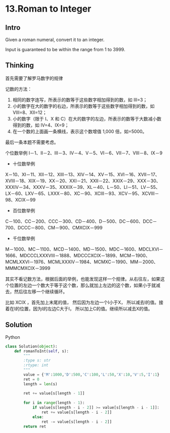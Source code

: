 # 13.Roman to Integer

## Intro

Given a roman numeral, convert it to an integer.

Input is guaranteed to be within the range from 1 to 3999.

## Thinking

首先需要了解罗马数字的规律

记数的方法：

1. 相同的数字连写，所表示的数等于这些数字相加得到的数，如 Ⅲ=3；
2. 小的数字在大的数字的右边，所表示的数等于这些数字相加得到的数，如 Ⅷ=8、Ⅻ=12；
3. 小的数字（限于 Ⅰ、X 和 C）在大的数字的左边，所表示的数等于大数减小数得到的数，如 Ⅳ=4、Ⅸ=9；
4. 在一个数的上面画一条横线，表示这个数增值 1,000 倍，如=5000。

最后一条本题不需要考虑。

个位数举例
Ⅰ－1、Ⅱ－2、Ⅲ－3、Ⅳ－4、Ⅴ－5、Ⅵ－6、Ⅶ－7、Ⅷ－8、Ⅸ－9

* 十位数举例

Ⅹ－10、Ⅺ－11、Ⅻ－12、XIII－13、XIV－14、XV－15、XVI－16、XVII－17、XVIII－18、XIX－19、XX－20、XXI－21、XXII－22、XXIX－29、XXX－30、XXXIV－34、XXXV－35、XXXIX－39、XL－40、L－50、LI－51、LV－55、LX－60、LXV－65、LXXX－80、XC－90、XCIII－93、XCV－95、XCVIII－98、XCIX－99

* 百位数举例

C－100、CC－200、CCC－300、CD－400、D－500、DC－600、DCC－700、DCCC－800、CM－900、CMXCIX－999

* 千位数举例

M－1000、MC－1100、MCD－1400、MD－1500、MDC－1600、MDCLXVI－1666、MDCCCLXXXVIII－1888、MDCCCXCIX－1899、MCM－1900、MCMLXXVI－1976、MCMLXXXIV－1984、MCMXC－1990、MM－2000、MMMCMXCIX－3999

其实不看记数方法，根据后面的举例，也能发现这样一个规律。从右往左，如果这个位置的左边一个数大于等于这个数，那么就加上左边的这个数，如果小于就减去，然后往左移一个继续循环。

比如 XCIX ，首先加上末尾的值， 然后因为左边一个I小于X， 所以减去I的值。接着在I的位置，因为I的左边C大于I， 所以加上C的值。继续所以减去X的值。


## Solution

Python

```python
class Solution(object):
    def romanToInt(self, s):
        """
        :type s: str
        :rtype: int
        """
        value = {'M':1000,'D':500,'C':100,'L':50,'X':10,'V':5,'I':1}
        ret = 0
        length = len(s)
        
        ret += value[s[length - 1]]
        
        for i in range(length - 1):
            if value[s[length - i - 2]] >= value[s[length - i - 1]]:
                ret += value[s[length - i - 2]]
            else:
                ret -= value[s[length - i - 2]]
        return ret
```
